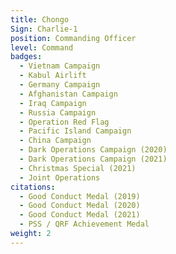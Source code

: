 ```yaml
---
title: Chongo
Sign: Charlie-1
position: Commanding Officer
level: Command
badges:
  - Vietnam Campaign
  - Kabul Airlift
  - Germany Campaign
  - Afghanistan Campaign
  - Iraq Campaign
  - Russia Campaign
  - Operation Red Flag
  - Pacific Island Campaign
  - China Campaign
  - Dark Operations Campaign (2020)
  - Dark Operations Campaign (2021)
  - Christmas Special (2021)
  - Joint Operations
citations:
  - Good Conduct Medal (2019)
  - Good Conduct Medal (2020)
  - Good Conduct Medal (2021)
  - PSS / QRF Achievement Medal
weight: 2
---
```


